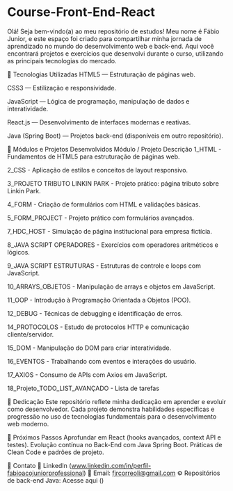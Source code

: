 # Course-Front-End-React
Olá! Seja bem-vindo(a) ao meu repositório de estudos!
Meu nome é Fábio Junior, e este espaço foi criado para compartilhar minha jornada de aprendizado no mundo do desenvolvimento web e back-end.
Aqui você encontrará projetos e exercícios que desenvolvi durante o curso, utilizando as principais tecnologias do mercado.

🚀 Tecnologias Utilizadas
HTML5 — Estruturação de páginas web.

CSS3 — Estilização e responsividade.

JavaScript — Lógica de programação, manipulação de dados e interatividade.

React.js — Desenvolvimento de interfaces modernas e reativas.

Java (Spring Boot) — Projetos back-end (disponíveis em outro repositório).


📂 Módulos e Projetos Desenvolvidos
Módulo / Projeto	Descrição
1_HTML - Fundamentos de HTML5 para estruturação de páginas web.

2_CSS	- Aplicação de estilos e conceitos de layout responsivo.

3_PROJETO TRIBUTO LINKIN PARK	- Projeto prático: página tributo sobre Linkin Park.

4_FORM	- Criação de formulários com HTML e validações básicas.

5_FORM_PROJECT	- Projeto prático com formulários avançados.

7_HDC_HOST	- Simulação de página institucional para empresa fictícia.

8_JAVA SCRIPT OPERADORES	- Exercícios com operadores aritméticos e lógicos.

9_JAVA SCRIPT ESTRUTURAS -	Estruturas de controle e loops com JavaScript.

10_ARRAYS_OBJETOS -	Manipulação de arrays e objetos em JavaScript.

11_OOP -	Introdução à Programação Orientada a Objetos (POO).

12_DEBUG	- Técnicas de debugging e identificação de erros.

14_PROTOCOLOS -	Estudo de protocolos HTTP e comunicação cliente/servidor.

15_DOM	- Manipulação do DOM para criar interatividade.

16_EVENTOS	- Trabalhando com eventos e interações do usuário.

17_AXIOS	- Consumo de APIs com Axios em JavaScript.

18_Projeto_TODO_LIST_AVANÇADO -	Lista de tarefas 

🚀 Dedicação
Este repositório reflete minha dedicação em aprender e evoluir como desenvolvedor.
Cada projeto demonstra habilidades específicas e progressão no uso de tecnologias fundamentais para o desenvolvimento web moderno.

🌱 Próximos Passos
Aprofundar em React (hooks avançados, context API e testes).
Evolução contínua no Back-End com Java Spring Boot.
Práticas de Clean Code e padrões de projeto.

🤝 Contato
💼 LinkedIn (www.linkedin.com/in/perfil-fabioacojuniorprofessional)
📧 Email: fjrcorreoli@gmail.com
⚙️ Repositórios de back-end Java: Acesse aqui ()
